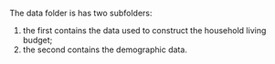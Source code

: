 The data folder is has two subfolders: 
1. the first contains the data used to construct the household living budget;
2. the second contains the demographic data. 
